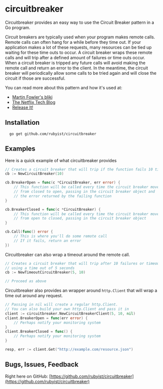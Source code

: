 # circuitbreaker

Circuitbreaker provides an easy way to use the Circuit Breaker pattern in a
Go program.

Circuit breakers are typically used when your program makes remote calls.
Remote calls can often hang for a while before they time out. If your
application makes a lot of these requests, many resources can be tied
up waiting for these time outs to occur. A circuit breaker wraps these
remote calls and will trip after a defined amount of failures or time outs
occur. When a circuit breaker is tripped any future calls will avoid making
the remote call and return an error to the client. In the meantime, the
circuit breaker will periodically allow some calls to be tried again and
will close the circuit if those are successful.

You can read more about this pattern and how it's used at:
- [Martin Fowler's bliki](http://martinfowler.com/bliki/CircuitBreaker.html)
- [The Netflix Tech Blog](http://techblog.netflix.com/2012/02/fault-tolerance-in-high-volume.html)
- [Release It!](http://pragprog.com/book/mnee/release-it)

## Installation

```
  go get github.com/rubyist/circuitbreaker
```

## Examples

Here is a quick example of what circuitbreaker provides

```go
// Creates a circuit breaker that will trip if the function fails 10 times
cb := NewCircuitBreaker(10)

cb.BreakerOpen = func(c *CircuitBreaker, err error) {
	// This function will be called every time the circuit breaker moves
	// from closed to open, passing in the circuit breaker object and
	// the error returned by the failing function
}

cb.BreakerClosed = func(c *CircuitBreaker) {
	// This function will be called every time the circuit breaker moves
	// from open to closed, passing in the circuit breaker object
}

cb.Call(func() error {
	// This is where you'll do some remote call
	// If it fails, return an error
})
```

Circuitbreaker can also wrap a timeout around the remote call.

```go
// Creates a circuit breaker that will trip after 10 failures or timeouts
// using a time out of 5 seconds
cb := NewTimeoutCircuitBreaker(5, 10)

// Proceed as above

```

Circuitbreaker also provides an wrapper around `http.Client` that will wrap a
time out around any request.

```go
// Passing in nil will create a regular http.Client.
// You can also build your own http.Client and pass it in
client := circuitbreaker.NewCircuitBreakerClient(5, 10, nil)
client.BreakerOpen = func(err error) {
	// Perhaps notify your monitoring system
}
client.BreakerClosed = func() {
	// Perhaps notify your monitoring system
}

resp, err := client.Get("http://example.com/resource.json")
```

## Bugs, Issues, Feedback

Right here on GitHub: [https://github.com/rubyist/circuitbreaker](https://github.com/rubyist/circuitbreaker)
